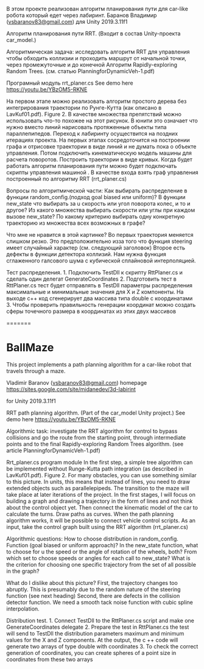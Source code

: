 В этом проекте реализован алгоритм планирования пути для car-like робота который едет через лабиринт.
Баранов Владимир (vsbaranov83@gmail.com)
для Unity 2019.3.11f1

Алгоритм планирования пути RRT. 
(Входит в состав Unity-проекта car_model.)

Алгоритмическая задача: исследовать алгоритм RRT для управления чтобы обходить коллизии и проходить маршрут от начальной точки, через промежуточные и до конечной
Алгоритм Rapidly-exploring Random Trees. (см. статью PlanningforDynamicVeh-1.pdf)

Програмный модуль rrt_planer.cs
See demo here https://youtu.be/YBzOM5-RKNE

На первом этапе можно реализовать алгоритм простого дерева без интегрирования траектории по Рунге-Кутта (как описано в LavKuf01.pdf).  Figure 2.
В качестве множества препятствий можно использовать что-то похожее на этот рисунок.
В юнити это означает что нужно вместо линий нарисовать протяженные объекты типа параллепипедов. 
Переход к лабиринту осуществится на поздних итерациях проекта.
На первых этапах сосредоточится на построении графа и отрисовке траектории в виде линий и не думать пока о объекте управления. Потом подключить кинематическую модель машины для расчета поворотов. Построить траектории в виде кривых. Когда будет работать алгоритм планирования пути можно будет подключать скрипты управления машиной . В качестве входа взять граф управления построенный по алгоритму RRT (rrt_planer.cs)

Вопросы по алгоритмической части: 
Как выбирать распределение в функции random_config.(подход goal biased или uniform)?
В функции new_state что выбирать за u скорость или угол поворота колес, и то и другое?
Из какого множества выбирать скорости или углы при каждом вызове new_state?
По какому критерию выбирать одну конкретную траекторию из множества всех возможных в графе?

Что мне не нравится в этой картинке?
Во первых траектория меняется слишком резко. Это предположительно изза того что функция steering имеет случайный характер (см. следующий заголовок)
Bторое есть дефекты в функции детектора коллизий.
Нам нужна функция сглаженного галсового шума с кубической сплайновой интерполяцией.

Тест распределения.
    1. Подключить TestDll к скрипту RttPlaner.cs и сделать один делегат GenerateCoordinates
    2. Подготовить тест в RttPlaner.cs тест будет отправлять в TestDll параметры распределения максимальные и минимальные значения для X и Z компоненты. На выходе c++ код сгенерирует два массива типа double с координатами
    3. Чтобы проверить правильность генерации координат можно создать сферы точечного размера в координатах из этих двух массивов

=======
# BallMaze
This project implements a path planning algorithm for a car-like robot that travels through a maze.

Vladimir Baranov (vsbaranov83@gmail.com)
homepage https://sites.google.com/site/midanedev/3d-labirint

for Unity 2019.3.11f1

RRT path planning algorithm.
(Part of the car_model Unity project.)
See demo here https://youtu.be/YBzOM5-RKNE

Algorithmic task: investigate the RRT algorithm for control to bypass collisions and go the route from the starting point, through intermediate points and to the final
Rapidly-exploring Random Trees algorithm. (see article PlanningforDynamicVeh-1.pdf)

Rrt_planer.cs program module
In the first step, a simple tree algorithm can be implemented without Runge-Kutta path integration (as described in LavKuf01.pdf). Figure 2.
For many obstacles, you can use something similar to this picture.
In units, this means that instead of lines, you need to draw extended objects such as parallelepipeds.
The transition to the maze will take place at later iterations of the project.
In the first stages, I will focus on building a graph and drawing a trajectory in the form of lines and not think about the control object yet. Then connect the kinematic model of the car to calculate the turns. Draw paths as curves. When the path planning algorithm works, it will be possible to connect vehicle control scripts. As an input, take the control graph built using the RRT algorithm (rrt_planer.cs)

Algorithmic questions:
How to choose distribution in random_config. Function (goal biased or uniform approach)?
In the new_state function, what to choose for u the speed or the angle of rotation of the wheels, both?
From which set to choose speeds or angles for each call to new_state?
What is the criterion for choosing one specific trajectory from the set of all possible in the graph?

What do I dislike about this picture?
First, the trajectory changes too abruptly. This is presumably due to the random nature of the steering function (see next heading)
Second, there are defects in the collision detector function.
We need a smooth tack noise function with cubic spline interpolation.

Distribution test.
    1. Connect TestDll to the RttPlaner.cs script and make one GenerateCoordinates delegate
    2. Prepare the test in RttPlaner.cs the test will send to TestDll the distribution parameters maximum and minimum values ​​for the X and Z components. At the output, the c ++ code will generate two arrays of type double with coordinates
    3. To check the correct generation of coordinates, you can create spheres of a point size in coordinates from these two arrays

